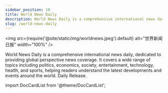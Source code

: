 ```yaml
---
sidebar_position: 10
title: World News Daily
description: World News Daily is a comprehensive international news daily, dedicated to providing global perspective news coverage. It covers a wide range of topics including politics, economics, society, entertainment, technology, health, and sports, helping readers understand the latest developments and events around the world. Daily Release.
slug: /world-news-daily
---
```


<img
  src={require('@site/static/img/worldnews.jpeg').default}
  alt="世界新闻日报"
  width="100%"
/>

World News Daily is a comprehensive international news daily, dedicated to providing global perspective news coverage. It covers a wide range of topics including politics, economics, society, entertainment, technology, health, and sports, helping readers understand the latest developments and events around the world. Daily Release.

import DocCardList from '@theme/DocCardList';

<DocCardList />